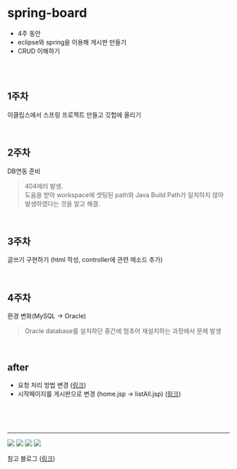 ﻿# spring-board   
- 4주 동안 
- eclipse와 spring을 이용해 게시판 만들기   
- CRUD 이해하기   

<br><br>

## 1주차   
이클립스에서 스프링 프로젝트 만들고 깃헙에 올리기   

<br>

## 2주차 
DB연동 준비   
> 404에러 발생.   
> 도움을 받아 workspace에 셋팅된 path와 Java Build Path가 일치하지 않아 발생하였다는 것을 알고 해결.   

<br>

## 3주차   
글쓰기 구현하기 (html 작성, controller에 관련 메소드 추가)   

<br>

## 4주차
환경 변화(MySQL -> Oracle)
> Oracle database를 설치하던 중간에 멈추어 재설치하는 과정에서 문제 발생

<br>

## after
- 요청 처리 방법 변경 ([링크](https://mungto.tistory.com/436))
- 시작페이지를 게시판으로 변경 (home.jsp -> listAll.jsp) ([링크](https://admm.tistory.com/82))

   
<br><br><br>   

---
<img src="https://img.shields.io/badge/Spring-6DB33F?style=flat-square&logo=spring&logoColor=white"/> <img src="https://img.shields.io/badge/Eclipse-2C2255?style=flat-square&logo=Eclipse IDE&logoColor=white"/> <img src="https://img.shields.io/badge/Tomcat-F8DC75?style=flat-square&logo=Apache Tomcat&logoColor=white"/> <img src="https://img.shields.io/badge/MySQL-4479A1?style=flat-square&logo=MySQL&logoColor=white"/>   

참고 블로그 ([링크](https://blog.daum.net/chan-0124/62?category=263225))
